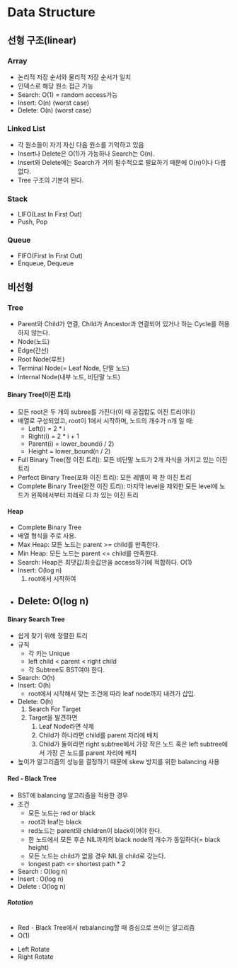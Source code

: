 # Data Structure

## 선형 구조(linear)

### Array
+ 논리적 저장 순서와 물리적 저장 순서가 일치
+ 인덱스로 해당 원소 접근 가능
+ Search: O(1) = random access가능
+ Insert: O(n) (worst case) 
+ Delete: O(n) (worst case)

### Linked List
+ 각 원소들이 자기 자신 다음 원소를 기억하고 있음
+ Insert나 Delete은 O(1)가 가능하나 Search는 O(n).
+ Insert와 Delete에는 Search가 거의 필수적으로 필요하기 때문에 O(n)이나 다름없다.
+ Tree 구조의 기본이 된다.

### Stack
+ LIFO(Last In First Out)
+ Push, Pop

### Queue
+ FIFO(First In First Out)
+ Enqueue, Dequeue

## 비선형

### Tree
+ Parent와 Child가 연결, Child가 Ancestor과 연결되어 있거나 하는 Cycle를 허용하지 않는다.
+ Node(노드)
+ Edge(간선)
+ Root Node(루트)
+ Terminal Node(= Leaf Node, 단말 노드)
+ Internal Node(내부 노드, 비단말 노드)

#### Binary Tree(이진 트리)
+ 모든 root은 두 개의 subree를 가진다(이 때 공집합도 이진 트리이다)
+ 배열로 구성되었고, root이 1에서 시작하며, 노드의 개수가 n개 일 때:
    - Left(i) = 2 * i
    - Right(i) = 2 * i + 1
    - Parent(i) = lower_bound(i / 2)
    - Height = lower_bound(n / 2)
+ Full Binary Tree(정 이진 트리): 모든 비단말 노드가 2개 자식을 가지고 있는 이진 트리
+ Perfect Binary Tree(포화 이진 트리): 모든 레벨이 꽉 찬 이진 트리
+ Complete Binary Tree(완전 이진 트리): 마지막 level을 제외한 모든 level에 노드가 왼쪽에서부터 차례로 다 차 있는 이진 트리

#### Heap
+ Complete Binary Tree
+ 배열 형식을 주로 사용.
+ Max Heap: 모든 노드는 parent >= child를 만족한다.
+ Min Heap: 모든 노드는 parent <= child를 만족한다.
+ Search: Heap은 최댓값/최솟값만을 access하기에 적합하다. O(1)
+ Insert: O(log n)
    1. root에서 시작하여 
+ Delete: O(log n)
    - 


#### Binary Search Tree
+ 쉽게 찾기 위해 정렬한 트리
+ 규칙
    - 각 키는 Unique
    - left child < parent < right child
    - 각 Subtree도 BST여야 한다.
+ Search: O(h)
+ Insert: O(h)
    - root에서 시작해서 맞는 조건에 따라 leaf node까지 내려가 삽입.
+ Delete: O(h)
    1. Search For Target
    2. Target을 발견하면
        1. Leaf Node라면 삭제
        2. Child가 하나라면 child를 parent 자리에 배치
        3. Child가 둘이라면 right subtree에서 가장 작은 노드 혹은 left subtree에서 가장 큰 노드를 parent 자리에 배치
+ 높이가 알고리즘의 성능을 결정하기 때문에 skew 방지를 위한 balancing 사용

#### Red - Black Tree
+ BST에 balancing 알고리즘을 적용한 경우
+ 조건
    - 모든 노드는 red or black
    - root과 leaf는 black
    - red노드는 parent와 children이 black이어야 한다.
    - 한 노드에서 모든 후손 NIL까지의 black node의 개수가 동일하다(= black height)
    - 모든 노드는 child가 없을 경우 NIL을 child로 갖는다.
    - longest path <= shortest path * 2
+ Search : O(log n)
+ Insert : O(log n)
+ Delete : O(log n)

##### Rotation
<img scr = "../../Images/Tree_rotation.png" width = 200>

+ Red - Black Tree에서 rebalancing할 때 중심으로 쓰이는 알고리즘
+ O(1)

- Left Rotate
- Right Rotate